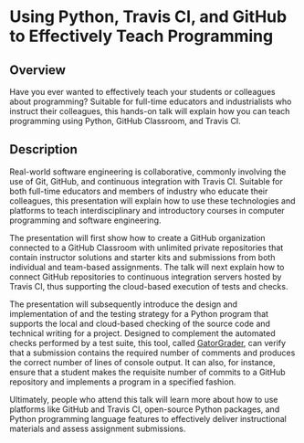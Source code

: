 # Using Python, Travis CI, and GitHub to Effectively Teach Programming

## Overview

Have you ever wanted to effectively teach your students or colleagues about
programming? Suitable for full-time educators and industrialists who instruct
their colleagues, this hands-on talk will explain how you can teach programming
using Python, GitHub Classroom, and Travis CI.

## Description

Real-world software engineering is collaborative, commonly involving the use of
Git, GitHub, and continuous integration with Travis CI. Suitable for both
full-time educators and members of industry who educate their colleagues, this
presentation will explain how to use these technologies and platforms to teach
interdisciplinary and introductory courses in computer programming and software
engineering.

The presentation will first show how to create a GitHub organization connected
to a GitHub Classroom with unlimited private repositories that contain
instructor solutions and starter kits and submissions from both individual and
team-based assignments. The talk will next explain how to connect GitHub
repositories to continuous integration servers hosted by Travis CI, thus
supporting the cloud-based execution of tests and checks.

The presentation will subsequently introduce the design and implementation of
and the testing strategy for a Python program that supports the local and
cloud-based checking of the source code and technical writing for a project.
Designed to complement the automated checks performed by a test suite, this
tool, called [GatorGrader](https://github.com/GatorEducator/gatorgrader), can
verify that a submission contains the required number of comments and produces
the correct number of lines of console output. It can also, for instance, ensure
that a student makes the requisite number of commits to a GitHub repository and
implements a program in a specified fashion.

Ultimately, people who attend this talk will learn more about how to use
platforms like GitHub and Travis CI, open-source Python packages, and Python
programming language features to effectively deliver instructional materials and
assess assignment submissions.
